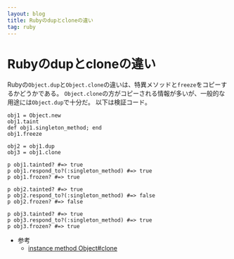 ```yaml
---
layout: blog
title: Rubyのdupとcloneの違い
tag: ruby
---
```


# Rubyのdupとcloneの違い

Rubyの`Object.dup`と`Object.clone`の違いは、特異メソッドと`freeze`をコピーするかどうかである。
`Object.clone`の方がコピーされる情報が多いが、一般的な用途には`Object.dup`で十分だ。
以下は検証コード。

~~~~
obj1 = Object.new
obj1.taint
def obj1.singleton_method; end
obj1.freeze

obj2 = obj1.dup
obj3 = obj1.clone

p obj1.tainted? #=> true
p obj1.respond_to?(:singleton_method) #=> true
p obj1.frozen? #=> true

p obj2.tainted? #=> true
p obj2.respond_to?(:singleton_method) #=> false
p obj2.frozen? #=> false
 
p obj3.tainted? #=> true
p obj3.respond_to?(:singleton_method) #=> true
p obj3.frozen? #=> true
~~~~

- 参考
  - [instance method Object#clone](http://docs.ruby-lang.org/ja/1.9.3/method/Object/i/clone.html)
